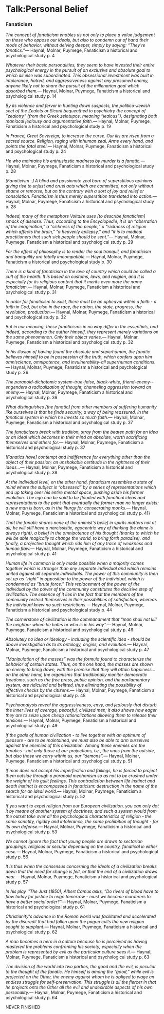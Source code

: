 Talk:Personal Belief
====================

### Fanaticism

<quote><cite>The concept of fanaticism enables us not only to place a value judgement on those who oppose our ideals, but also to condemn out of hand their mode of behavior, without delving deeper, simply by saying: “They're fanatics.”</cite><span>— <author>Haynal, Molnar, Puymege</author>, <book>Fanaticism a historical and psychological study p. 4</book></span></quote>

<quote><cite>Whatever their basic personalities, they seem to have invested their entire psychological energy in the pursuit of an exclusive and absolute goal to which all else was subordinated. This obsessional investment was built in intolerance, hatred, and aggressiveness against any presumed enemy, anyone likely not to share the pursuit of the millenarian goal which absorbed them.</cite><span>— <author>Haynal, Molnar, Puymege</author>, <book>Fanaticism a historical and psychological study p. 14</book></span></quote>

<quote><cite>By its violence and fervor in hunting down suspects, the politico-Jewish sect of the Zealots or Sicarii bequeathed to psychiatry the concept of “zealotry” (from the Greek zelotupos, meaning “jealous”), designating both maniacal jealousy and argumentative faith.</cite><span>— <author>Haynal, Molnar, Puymege</author>, <book>Fanaticism a historical and psychological study p. 19</book></span></quote>

<quote><cite>In France, Great Sovereign, to increase the curse. Our ills are risen from a sacred source. Religion, raging with inhuman zeal. Arms every hand, and points the fatal steel.</cite><span>— <author>Haynal, Molnar, Puymege</author>, <book>Fanaticism a historical and psychological study p. 24</book></span></quote>

<quote><cite>He who maintains his enthusiastic madness by murder is a fanatic.</cite><span>— <author>Haynal, Molnar, Puymege</author>, <book>Fanaticism a historical and psychological study p. 28</book></span></quote>

<quote><cite>&lsqb;Fanaticism -&rsqb; A blind and passionate zeal born of superstitious opinions giving rise to unjust and cruel acts which are committed, not only without shame or remorse, but on the contrary with a sort of joy and relief or consolation. Fanaticism is thus merely superstition translated into action.</cite><span>— <author>Haynal, Molnar, Puymege</author>, <book>Fanaticism a historical and psychological study p. 28</book></span></quote>

<quote><cite>Indeed, many of the metaphors Voltaire uses &lsqb;to describe fanaticism&rsqb; smack of disease. Thus, according to the Encyclopedie, it is an “aberration of the imagination,” a “sickness of the people,” a “sickness of religion which affects the brain,” “a heavenly epilepsy,” and “it is to medical practitioners that such sick people should be sent.”</cite><span>— <author>Haynal, Molnar, Puymege</author>, <book>Fanaticism a historical and psychological study p. 29</book></span></quote>

<quote><cite>For the effect of philosophy is to render the soul tranquil, and fanaticism and tranquility are totally imcompatible.</cite><span>— <author>Haynal, Molnar, Puymege</author>, <book>Fanaticism a historical and psychological study p. 30</book></span></quote>

<quote><cite>There is a kind of fanaticism in the love of country which could be called a cult of the hearth. It is based on customs, laws, and religion, and it is especially for its religious content that it merits even more the name fanaticism.</cite><span>— <author>Haynal, Molnar, Puymege</author>, <book>Fanaticism a historical and psychological study p. 31</book></span></quote>

<quote><cite>In order for fanaticism to exist, there must be an upheaval <i>within a faith</i> - a faith in God, but also in the race, the nation, the state, progress, the revolution, production.</cite><span>— <author>Haynal, Molnar, Puymege</author>, <book>Fanaticism a historical and psychological study p. 32</book></span></quote>

<quote><cite>But in our meaning, these fanaticisms in no way differ in the essentials, and indeed, according to the author himself, they represent merely variations on the same phenomenon. Only their object varies.</cite><span>— <author>Haynal, Molnar, Puymege</author>, <book>Fanaticism a historical and psychological study p. 32</book></span></quote>

<quote><cite>In his illusion of having found the absolute and superhuman, the fanatic believes himself to be in possession of <i>the</i> truth, which confers upon him omniscience, omnipotence, and invulnerability-all superhuman conditions.</cite><span>— <author>Haynal, Molnar, Puymege</author>, <book>Fanaticism a historical and psychological study p. 36</book></span></quote>

<quote><cite>The paranoid-dichotomic system-true-false, black-white, friend-enemy--engenders a radicalization of thought, channeling aggression toward an enemy.</cite><span>— <author>Haynal, Molnar, Puymege</author>, <book>Fanaticism a historical and psychological study p. 36</book></span></quote>

<quote><cite>What distinguishes &lsqb;the fanatic&rsqb; from other members of suffering humanity like ourselves is that he finds security, a way of being reassured, in the fanatical system in which he invests so much faith.</cite><span>— <author>Haynal, Molnar, Puymege</author>, <book>Fanaticism a historical and psychological study p. 37</book></span></quote>

<quote><cite>The fanaticizers break with tradition, stray from the beaten path for an idea or an ideal which becomes in their mind an absolute, worth sacrificing themselves and others for.</cite><span>— <author>Haynal, Molnar, Puymege</author>, <book>Fanaticism a historical and psychological study p. 37</book></span></quote>

<quote><cite>&lsqb;Fanatics have&rsqb; contempt and indifference for everything other than the object of their passion; an unshakable certitude in the rightness of their ideas...</cite><span>— <author>Haynal, Molnar, Puymege</author>, <book>Fanaticism a historical and psychological study p. 38</book></span></quote>

<quote><cite>At the individual level, on the other hand, fanaticism resembles a state of mind where the subject is “obsessed” by a series of representations which end up taking over his entire mental space, pushing aside his former evolution. The ego can be said to be flooded with fanatical ideas and representations to the point that eventually the former man no longer exists: a <i>new man</i> is born, as in the liturgy for consecrating monks.</cite><span>— <author>Haynal, Molnar, Puymege</author>, <book>Fanaticism a historical and psychological study p. 41}</book></span></quote>

<quote><cite>That the fanatic shares none of the animist's belief in spirits matters not at all; he will still have a narcissistic, egocentric way of thinking (he alone is always right), a belief in the omnipotence of his thought (thanks to which he will be able magically to change the world, to bring forth paradise), and finally, a projective thought which rids him of any trace of weakness and human flaw.</cite><span>— <author>Haynal, Molnar, Puymege</author>, <book>Fanaticism a historical and psychological study p. 41</book></span></quote>

<quote><cite>Human life in common is only made possible when a majority comes together which is stronger than any separate individual and which remains united against all separate individuals. The power of this community is then set up as “right” in opposition to the power of the individual, which is condemned as “brute force.” This replacement of the power of the individual by the power of the community constitutes the decisive step of civilization. The essence of it lies in the fact that the members of the community restrict themselves in their possibilities of satisfaction, whereas the individual knew no such restrictions.</cite><span>— <author>Haynal, Molnar, Puymege</author>, <book>Fanaticism a historical and psychological study p. 44</book></span></quote>

<quote><cite>The cornerstone of civilization is the commandment that “man shall not kill the neighbor whom he hates or who is in his way”.</cite><span>— <author>Haynal, Molnar, Puymege</author>, <book>Fanaticism a historical and psychological study p. 46</book></span></quote>

<quote><cite>Absolutely no idea or ideology - including the scientific idea - should be above investigation as to its ontology, origins, and evolution.</cite><span>— <author>Haynal, Molnar, Puymege</author>, <book>Fanaticism a historical and psychological study p. 47</book></span></quote>

<quote><cite>“Manipulation of the masses” was the formula found to characterize the behavior of certain states. Thus, on the one hand, the masses are shown an enemy to bring down, with the promise that they will attain happiness... on the other hand, the organisms that traditionally monitor democratic freedoms, such as the free press, public opinion, and the parliamentary system, are ridiculed and belitted, thus eliminating the possibility of effective checks by the citizens.</cite><span>— <author>Haynal, Molnar, Puymege</author>, <book>Fanaticism a historical and psychological study p. 48</book></span></quote>

<quote><cite>Psychoanalysis reveal the aggressiveness, envy, and jealously that disturb the inner lives of average, peaceful, civilized men; it also shows how eager they are to seize upon cheap rationalizations allowing them to release their tensions.</cite><span>— <author>Haynal, Molnar, Puymege</author>, <book>Fanaticism a historical and psychological study p. 49</book></span></quote>

<quote><cite>If the goals of human civilization - to live together with an optimum of pleasure - are to be maintained, we must also be able to arm ourselves against the enemies of this civilization. Among these enemies are the fanatics - not only those of our projections, i.e., the ones from the outside, but also those we carry within us, our “demons”.</cite><span>— <author>Haynal, Molnar, Puymege</author>, <book>Fanaticism a historical and psychological study p. 51</book></span></quote>

<quote><cite>If man does not accept his imperfection and failings, he is forced to project them outside through a paranoid mechanism so as not to be crushed under the weight of his guilt feelings. This contradiction between life instinct and death instinct is encompassed in fanaticism: destruction in the name of the search for an ideal world.</cite><span>— <author>Haynal, Molnar, Puymege</author>, <book>Fanaticism a historical and psychological study p. 52</book></span></quote>

<quote><cite>If you want to expel religion from our European civilization, you can only dot it by means of another system of doctrines; and such a system would from the outset take over all the psychological characteristics of religion - the same sanctity, rigidity and intolerance, the same prohibition of thought - for its own defense.</cite><span>— <author>Haynal, Molnar, Puymege</author>, <book>Fanaticism a historical and psychological study p. 53</book></span></quote>

<quote><cite>We cannot ignore the fact that young people are drawn to sectarian groupings, religious or secular depending on the country, fanatical in either case.</cite><span>— <author>Haynal, Molnar, Puymege</author>, <book>Fanaticism a historical and psychological study p. 56</book></span></quote>

<quote><cite>It is thus when the consensus concerning the ideals of a civilization breaks down that the need for change is felt, or that the end of a civilization draws near.</cite><span>— <author>Haynal, Molnar, Puymege</author>, <book>Fanaticism a historical and psychological study p. 57</book></span></quote>

<quote><cite>In his play ''The Just (1950), Albert Camus asks, “Do rivers of blood have to flow today for justice to reign tomorrow - must we become murderers to have a better social order?”</cite><span>— <author>Haynal, Molnar, Puymege</author>, <book>Fanaticism a historical and psychological study p. 61</book></span></quote>

<quote><cite>Christianity's advance in the Roman world was facilitated and accelerated by the discredit that had fallen upon the pagan cults the new religion sought to supplant.</cite><span>— <author>Haynal, Molnar, Puymege</author>, <book>Fanaticism a historical and psychological study p. 62</book></span></quote>

<quote><cite>A man becomes a hero in a culture because he is perceived as having mastered the problems confronting his society, especially when the problem is represented by evil as the particular culture sees it.</cite><span>— <author>Haynal, Molnar, Puymege</author>, <book>Fanaticism a historical and psychological study p. 63</book></span></quote>

<quote><cite>The division of the world into two parties, the good and the evil, is peculiar to the thought of the fanatic. He himself is among the “good,” while evil is projected on the Other, the enemy against whom he is obliged to wage an endless struggle for self-preservation. This struggle is all the fiercer in that he projects onto the Other all the evil and undesirable aspects of his own personality.</cite><span>— <author>Haynal, Molnar, Puymege</author>, <book>Fanaticism a historical and psychological study p. 64</book></span></quote>

NEVER FINISHED

